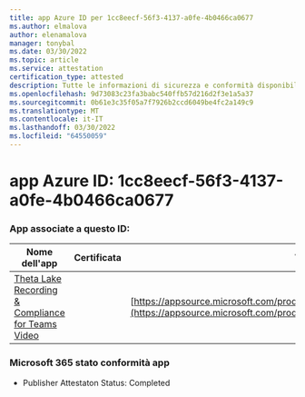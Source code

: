 ```yaml
---
title: app Azure ID per 1cc8eecf-56f3-4137-a0fe-4b0466ca0677
ms.author: elmalova
author: elenamalova
manager: tonybal
ms.date: 03/30/2022
ms.topic: article
ms.service: attestation
certification_type: attested
description: Tutte le informazioni di sicurezza e conformità disponibili per 1cc8eecf-56f3-4137-a0fe-4b0466ca0677.
ms.openlocfilehash: 9d73083c23fa3babc540ffb57d216d2f3e1a5a37
ms.sourcegitcommit: 0b61e3c35f05a7f7926b2ccd6049be4fc2a149c9
ms.translationtype: MT
ms.contentlocale: it-IT
ms.lasthandoff: 03/30/2022
ms.locfileid: "64550059"
---
```

# <a name="azure-app-id-1cc8eecf-56f3-4137-a0fe-4b0466ca0677"></a>app Azure ID: 1cc8eecf-56f3-4137-a0fe-4b0466ca0677


### <a name="apps-associated-with-this-id"></a>App associate a questo ID:
| **Nome dell'app** | **Certificata** | **Visualizzazione in AppSource** |
|--------------|---------------|-----------------------|
| [Theta Lake Recording &amp; Compliance for Teams Video](../forward/thetalake.thetalake_recording_and_compliance_for_teams.md) |  | [https://appsource.microsoft.com/product/office/thetalake.thetalake_recording_and_compliance_for_teams](https://appsource.microsoft.com/product/office/thetalake.thetalake_recording_and_compliance_for_teams) |

### <a name="microsoft-365-app-compliance-status"></a>Microsoft 365 stato conformità app
- Publisher Attestaton Status: Completed
